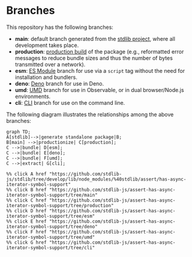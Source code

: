 <!--

@license Apache-2.0

Copyright (c) 2023 The Stdlib Authors.

Licensed under the Apache License, Version 2.0 (the "License");
you may not use this file except in compliance with the License.
You may obtain a copy of the License at

    http://www.apache.org/licenses/LICENSE-2.0

Unless required by applicable law or agreed to in writing, software
distributed under the License is distributed on an "AS IS" BASIS,
WITHOUT WARRANTIES OR CONDITIONS OF ANY KIND, either express or implied.
See the License for the specific language governing permissions and
limitations under the License.

-->

# Branches

This repository has the following branches:

-   **main**: default branch generated from the [stdlib project][stdlib-url], where all development takes place.
-   **production**: [production build][production-url] of the package (e.g., reformatted error messages to reduce bundle sizes and thus the number of bytes transmitted over a network).
-   **esm**: [ES Module][esm-url] branch for use via a `script` tag without the need for installation and bundlers.
-   **deno**: [Deno][deno-url] branch for use in Deno.
-   **umd**: [UMD][umd-url] branch for use in Observable, or in dual browser/Node.js environments.
-   **cli**: [CLI][cli-url] branch for use on the command line.

The following diagram illustrates the relationships among the above branches:

```mermaid
graph TD;
A[stdlib]-->|generate standalone package|B;
B[main] -->|productionize| C[production];
C -->|bundle| D[esm];
C -->|bundle| E[deno];
C -->|bundle| F[umd];
C -->|extract| G[cli];

%% click A href "https://github.com/stdlib-js/stdlib/tree/develop/lib/node_modules/%40stdlib/assert/has-async-iterator-symbol-support"
%% click B href "https://github.com/stdlib-js/assert-has-async-iterator-symbol-support/tree/main"
%% click C href "https://github.com/stdlib-js/assert-has-async-iterator-symbol-support/tree/production"
%% click D href "https://github.com/stdlib-js/assert-has-async-iterator-symbol-support/tree/esm"
%% click E href "https://github.com/stdlib-js/assert-has-async-iterator-symbol-support/tree/deno"
%% click F href "https://github.com/stdlib-js/assert-has-async-iterator-symbol-support/tree/umd"
%% click G href "https://github.com/stdlib-js/assert-has-async-iterator-symbol-support/tree/cli"
```

[stdlib-url]: https://github.com/stdlib-js/stdlib/tree/develop/lib/node_modules/%40stdlib/assert/has-async-iterator-symbol-support
[production-url]: https://github.com/stdlib-js/assert-has-async-iterator-symbol-support/tree/production
[deno-url]: https://github.com/stdlib-js/assert-has-async-iterator-symbol-support/tree/deno
[umd-url]: https://github.com/stdlib-js/assert-has-async-iterator-symbol-support/tree/umd
[esm-url]: https://github.com/stdlib-js/assert-has-async-iterator-symbol-support/tree/esm
[cli-url]: https://github.com/stdlib-js/assert-has-async-iterator-symbol-support/tree/cli